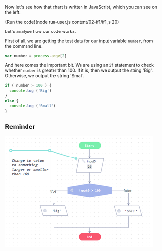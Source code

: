 Now let's see how that chart is written in JavaScript, which you can see on the left.

{Run the code}(node run-user.js content/02-if1/if1.js 20)

Let's analyse how our code works.

First of all, we are getting the test data for our input variable `number`, from the command line.

```javascript
var number = process.argv[2]
```

And here comes the important bit. We are using an `if` statement to check whether `number` is greater than 100. If it is, then we output the string 'Big'. Otherwise, we output the string 'Small'.

```javascript
if ( number > 100 ) {
  console.log ('Big')
}
else {
  console.log ('Small')
}
```

## Reminder

![](.guides/img/simple-if.png
)
